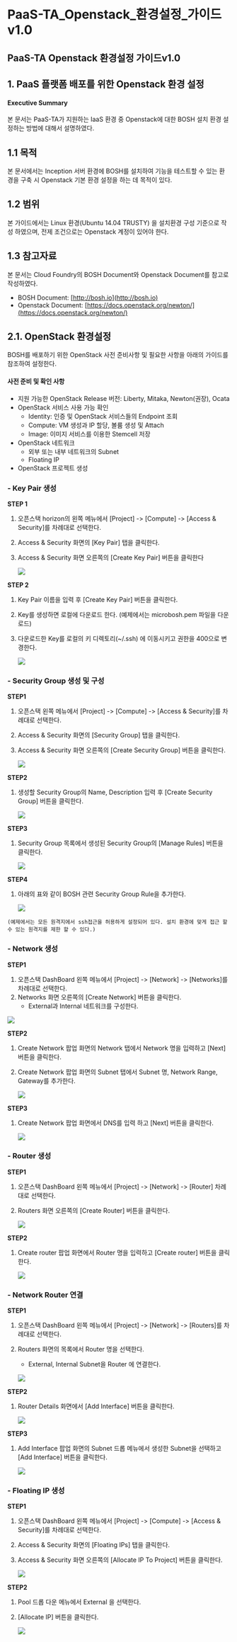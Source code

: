 # PaaS-TA\_Openstack\_환경설정\_가이드v1.0

## PaaS-TA Openstack 환경설정 가이드v1.0

## 1.    PaaS 플랫폼 배포를 위한 Openstack 환경 설정

#### Executive Summary

본 문서는 PaaS-TA가 지원하는 IaaS 환경 중 Openstack에 대한 BOSH 설치 환경 설정하는 방법에 대해서 설명하였다.

## 1.1   목적

본 문서에서는 Inception 서버 환경에 BOSH를 설치하여 기능을 테스트할 수 있는 환경을 구축 시 Openstack 기본 환경 설정을 하는 데 목적이 있다.

## 1.2   범위

본 가이드에서는 Linux 환경\(Ubuntu 14.04 TRUSTY\) 을 설치환경 구성 기준으로 작성 하였으며, 전제 조건으로는 Openstack 계정이 있어야 한다.

## 1.3   참고자료

본 문서는 Cloud Foundry의 BOSH Document와 Openstack Document를 참고로 작성하였다.

* BOSH Document: [http://bosh.io](http://bosh.io)
* Openstack Document: [https://docs.openstack.org/newton/](https://docs.openstack.org/newton/)

## 2.1.  OpenStack 환경설정

BOSH를 배포하기 위한 OpenStack 사전 준비사항 및 필요한 사항을 아래의 가이드를 참조하여 설정한다.

#### 사전 준비 및 확인 사항

* 지원 가능한 OpenStack Release 버전: Liberty, Mitaka, Newton\(권장\), Ocata
* OpenStack 서비스 사용 가능 확인
  * Identity: 인증 및 OpenStack 서비스들의 Endpoint 조회
  * Compute: VM 생성과 IP 할당, 볼륨 생성 및 Attach
  * Image: 이미지 서비스를 이용한 Stemcell 저장
* OpenStack 네트워크
  * 외부 또는 내부 네트워크의 Subnet
  * Floating IP
* OpenStack 프로젝트 생성

### -   Key Pair 생성

**STEP 1**

1. 오픈스택 horizon의 왼쪽 메뉴에서 \[Project\] -&gt; \[Compute\] -&gt; \[Access & Security\]를 차례대로 선택한다.
2. Access & Security 화면의 \[Key Pair\] 탭을 클릭한다.
3. Access & Security 화면 오른쪽의 \[Create Key Pair\] 버튼을 클릭한다

   ![](../../../.gitbook/assets/opstk_keypair1%20%281%29.png)

**STEP 2**

1. Key Pair 이름을 입력 후 \[Create Key Pair\] 버튼을 클릭한다.
2. Key를 생성하면 로컬에 다운로드 한다. \(예제에서는 microbosh.pem 파일을 다운로드\)
3. 다운로드한 Key를 로컬의 키 디렉토리\(~/.ssh\) 에 이동시키고 권한을 400으로 변경한다.

   ![](../../../.gitbook/assets/opstk_keypair2%20%281%29.png)

### -   Security Group 생성 및 구성

**STEP1**

1. 오픈스택 왼쪽 메뉴에서 \[Project\] -&gt; \[Compute\] -&gt; \[Access & Security\]를 차례대로 선택한다.
2. Access & Security 화면의 \[Security Group\] 탭을 클릭한다.
3. Access & Security 화면 오른쪽의 \[Create Security Group\] 버튼을 클릭한다.

   ![](../../../.gitbook/assets/opstk_security1%20%281%29.png)

**STEP2**

1. 생성할 Security Group의 Name, Description 입력 후 \[Create Security Group\] 버튼을 클릭한다.

   ![](../../../.gitbook/assets/opstk_security2%20%281%29.png)

**STEP3**

1. Security Group 목록에서 생성된 Security Group의 \[Manage Rules\] 버튼을 클릭한다.

   ![](../../../.gitbook/assets/opstk_security3%20%281%29.png)

**STEP4**

1. 아래의 표와 같이 BOSH 관련 Security Group Rule을 추가한다.

   ![](../../../.gitbook/assets/opstk_security4%20%281%29.png)

```text
(예제에서는 모든 원격지에서 ssh접근을 허용하게 설정되어 있다. 설치 환경에 맞게 접근 할 수 있는 원격지를 제한 할 수 있다.) 
```

### -   Network 생성

**STEP1**

1. 오픈스택 DashBoard 왼쪽 메뉴에서 \[Project\] -&gt; \[Network\] -&gt; \[Networks\]를 차례대로 선택한다.
2. Networks 화면 오른쪽의 \[Create Network\] 버튼을 클릭한다.
   * External과 Internal 네트워크를 구성한다.

![](../../../.gitbook/assets/opstk_network1.png)

**STEP2**

1. Create Network 팝업 화면의 Network 탭에서 Network 명을 입력하고 \[Next\] 버튼을 클릭한다.
2. Create Network 팝업 화면의 Subnet 탭에서 Subnet 명, Network Range, Gateway를 추가한다.

   ![](../../../.gitbook/assets/opstk_network2%20%281%29.png)

**STEP3**

1. Create Network 팝업 화면에서 DNS를 입력 하고 \[Next\] 버튼을 클릭한다.

   ![](../../../.gitbook/assets/opstk_network3.png)

### -   Router 생성

**STEP1**

1. 오픈스택 DashBoard 왼쪽 메뉴에서 \[Project\] -&gt; \[Network\] -&gt; \[Router\] 차례대로 선택한다.
2. Routers 화면 오른쪽의 \[Create Router\] 버튼을 클릭한다.

   ![](../../../.gitbook/assets/opstk_router1.png)

**STEP2**

1. Create router 팝업 화면에서 Router 명을 입력하고 \[Create router\] 버튼을 클릭한다.

   ![](../../../.gitbook/assets/opstk_router2%20%281%29.png)

### -   Network Router 연결

**STEP1**

1. 오픈스택 DashBoard 왼쪽 메뉴에서 \[Project\] -&gt; \[Network\] -&gt; \[Routers\]를 차례대로 선택한다.
2. Routers 화면의 목록에서 Router 명을 선택한다.

   * External, Internal Subnet을 Router 에 연결한다.

   ![](../../../.gitbook/assets/opstk_routercon1.png)

**STEP2**

1. Router Details 화면에서 \[Add Interface\] 버튼을 클릭한다.

   ![](../../../.gitbook/assets/opstk_routercon2%20%281%29.png)

**STEP3**

1. Add Interface 팝업 화면의 Subnet 드롭 메뉴에서 생성한 Subnet을 선택하고 \[Add Interface\] 버튼을 클릭한다.

   ![](../../../.gitbook/assets/opstk_routercon3.png)

### -   Floating IP 생성

**STEP1**

1. 오픈스택 DashBoard 왼쪽 메뉴에서 \[Project\] -&gt; \[Compute\] -&gt; \[Access & Security\]를 차례대로 선택한다.
2. Access & Security 화면의 \[Floating IPs\] 탭을 클릭한다.
3. Access & Security 화면 오른쪽의 \[Allocate IP To Project\] 버튼을 클릭한다.

   ![](../../../.gitbook/assets/opstk_floatingip1.png)

**STEP2**

1. Pool 드롭 다운 메뉴에서 External 을 선택한다.
2. \[Allocate IP\] 버튼을 클릭한다.

   ![](../../../.gitbook/assets/opstk_floatingip2%20%281%29.png)

